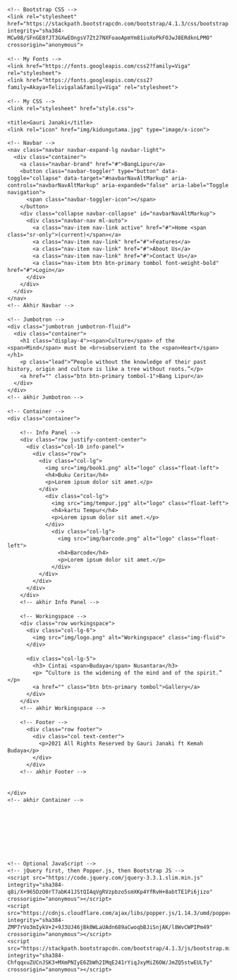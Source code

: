 <!doctype html>
<html lang="en">
  <head>
    <!-- Required meta tags -->
    <meta charset="utf-8">
    <meta name="viewport" content="width=device-width, initial-scale=1, shrink-to-fit=no">

    <!-- Bootstrap CSS -->
    <link rel="stylesheet" href="https://stackpath.bootstrapcdn.com/bootstrap/4.1.3/css/bootstrap.min.css" integrity="sha384-MCw98/SFnGE8fJT3GXwEOngsV7Zt27NXFoaoApmYm81iuXoPkFOJwJ8ERdknLPMO" crossorigin="anonymous">

    <!-- My Fonts -->
    <link href="https://fonts.googleapis.com/css2?family=Viga" rel="stylesheet">
    <link href="https://fonts.googleapis.com/css2?family=Akaya+Telivigala&family=Viga" rel="stylesheet">

    <!-- My CSS -->
    <link rel="stylesheet" href="style.css">

    <title>Gauri Janaki</title>
    <link rel="icon" href="img/kidungutama.jpg" type="image/x-icon">

  </head>
  
  <body>
   
    <!-- Navbar -->
    <nav class="navbar navbar-expand-lg navbar-light">
      <div class="container">
        <a class="navbar-brand" href="#">BangLipur</a>
        <button class="navbar-toggler" type="button" data-toggle="collapse" data-target="#navbarNavAltMarkup" aria-controls="navbarNavAltMarkup" aria-expanded="false" aria-label="Toggle navigation">
          <span class="navbar-toggler-icon"></span>
        </button>
        <div class="collapse navbar-collapse" id="navbarNavAltMarkup">
          <div class="navbar-nav ml-auto">
            <a class="nav-item nav-link active" href="#">Home <span class="sr-only">(current)</span></a>
            <a class="nav-item nav-link" href="#">Features</a>
            <a class="nav-item nav-link" href="#">About Us</a>
            <a class="nav-item nav-link" href="#">Contact Us</a>
            <a class="nav-item btn btn-primary tombol font-weight-bold" href="#">Login</a>
          </div>
        </div>
      </div>
    </nav>
    <!-- Akhir Navbar -->

    <!-- Jumbotron -->
    <div class="jumbotron jumbotron-fluid">
      <div class="container">
        <h1 class="display-4"><span>Culture</span> of the <span>Mind</span> must be <br>subservient to the <span>Heart</span></h1>
        <p class="lead">“People without the knowledge of their past history, origin and culture is like a tree without roots.”</p>
        <a href="" class="btn btn-primary tombol-1">Bang Lipur</a>
      </div>
    </div>
    <!-- akhir Jumbotron -->

    <!-- Container -->
    <div class="container">

        <!-- Info Panel -->
        <div class="row justify-content-center">
          <div class="col-10 info-panel">
            <div class="row">
              <div class="col-lg">
                <img src="img/book1.png" alt="logo" class="float-left">
                <h4>Buku Cerita</h4>
                <p>Lorem ipsum dolor sit amet.</p>
              </div>
                <div class="col-lg">
                  <img src="img/tempur.jpg" alt="logo" class="float-left">
                  <h4>kartu Tempur</h4>
                  <p>Lorem ipsum dolor sit amet.</p>
                </div>
                  <div class="col-lg">
                    <img src="img/barcode.png" alt="logo" class="float-left">
                    <h4>Barcode</h4>
                    <p>Lorem ipsum dolor sit amet.</p>
                  </div>
              </div>
            </div>
          </div>
        </div>
        <!-- akhir Info Panel -->

        <!-- Workingspace -->
        <div class="row workingspace">
          <div class="col-lg-6">
            <img src="img/logo.png" alt="Workingspace" class="img-fluid">
          </div>
          
          <div class="col-lg-5">
            <h3> Cintai <span>Budaya</span> Nusantara</h3>
            <p> “Culture is the widening of the mind and of the spirit.” </p>
            <a href="" class="btn btn-primary tombol">Gallery</a>
          </div>
        </div>
        <!-- akhir Workingspace -->

        <!-- Footer -->
          <div class="row footer">
            <div class="col text-center">
              <p>2021 All Rights Reserved by Gauri Janaki ft Kemah Budaya</p>
            </div>
          </div>
        <!-- akhir Footer -->


    </div>
    <!-- akhir Container -->








    <!-- Optional JavaScript -->
    <!-- jQuery first, then Popper.js, then Bootstrap JS -->
    <script src="https://code.jquery.com/jquery-3.3.1.slim.min.js" integrity="sha384-q8i/X+965DzO0rT7abK41JStQIAqVgRVzpbzo5smXKp4YfRvH+8abtTE1Pi6jizo" crossorigin="anonymous"></script>
    <script src="https://cdnjs.cloudflare.com/ajax/libs/popper.js/1.14.3/umd/popper.min.js" integrity="sha384-ZMP7rVo3mIykV+2+9J3UJ46jBk0WLaUAdn689aCwoqbBJiSnjAK/l8WvCWPIPm49" crossorigin="anonymous"></script>
    <script src="https://stackpath.bootstrapcdn.com/bootstrap/4.1.3/js/bootstrap.min.js" integrity="sha384-ChfqqxuZUCnJSK3+MXmPNIyE6ZbWh2IMqE241rYiqJxyMiZ6OW/JmZQ5stwEULTy" crossorigin="anonymous"></script>
  </body>
</html>
